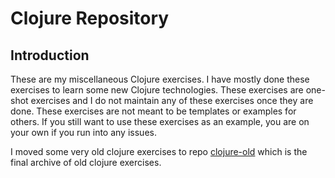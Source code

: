# Clojure Repository

## Introduction

These are my miscellaneous Clojure exercises. I have mostly done these exercises to learn some new Clojure technologies. These exercises are one-shot exercises and I do not maintain any of these exercises once they are done. These exercises are not meant to be templates or examples for others. If you still want to use these exercises as an example, you are on your own if you run into any issues.

I moved some very old clojure exercises to repo [clojure-old](https://github.com/karimarttila/clojure-old) which is the final archive of old clojure exercises.

